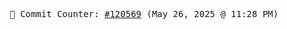 <p align="center">
    <samp>
        📮 Commit Counter: <a href="https://github.com/Javascript-void0/Javascript-void0/commits/main">#120569</a> (May 26, 2025 @ 11:28 PM)
    </samp>
</p>